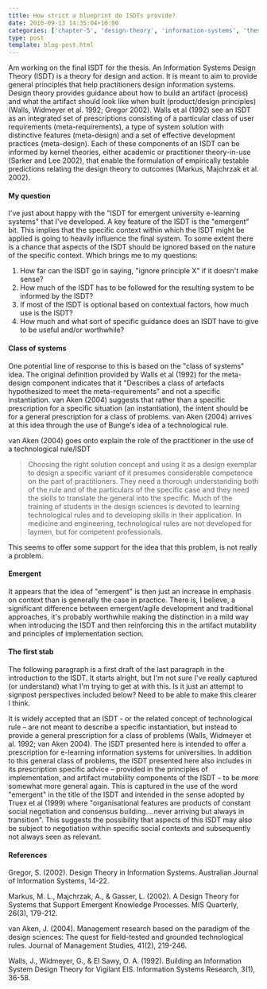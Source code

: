 ```yaml
---
title: How strict a blueprint do ISDTs provide?
date: 2010-09-13 14:35:04+10:00
categories: ['chapter-5', 'design-theory', 'information-systems', 'thesis']
type: post
template: blog-post.html
---
```

Am working on the final ISDT for the thesis. An Information Systems Design Theory (ISDT) is a theory for design and action. It is meant to aim to provide general principles that help practitioners design information systems. Design theory provides guidance about how to build an artifact (process) and what the artifact should look like when built (product/design principles) (Walls, Widmeyer et al. 1992; Gregor 2002). Walls et al (1992) see an ISDT as an integrated set of prescriptions consisting of a particular class of user requirements (meta-requirements), a type of system solution with distinctive features (meta-design) and a set of effective development practices (meta-design). Each of these components of an ISDT can be informed by kernel theories, either academic or practitioner theory-in-use (Sarker and Lee 2002), that enable the formulation of empirically testable predictions relating the design theory to outcomes (Markus, Majchrzak et al. 2002).

#### My question

I've just about happy with the "ISDT for emergent university e-learning systems" that I've developed. A key feature of the ISDT is the "emergent" bit. This implies that the specific context within which the ISDT might be applied is going to heavily influence the final system. To some extent there is a chance that aspects of the ISDT should be ignored based on the nature of the specific context. Which brings me to my questions:

1. How far can the ISDT go in saying, "ignore principle X" if it doesn't make sense?
2. How much of the ISDT has to be followed for the resulting system to be informed by the ISDT?
3. If most of the ISDT is optional based on contextual factors, how much use is the ISDT?
4. How much and what sort of specific guidance does an ISDT have to give to be useful and/or worthwhile?

#### Class of systems

One potential line of response to this is based on the "class of systems" idea. The original definition provided by Walls et al (1992) for the meta-design component indicates that it "Describes a class of artefacts hypothesized to meet the meta-requirements" and not a specific instantiation. van Aken (2004) suggests that rather than a specific prescription for a specific situation (an instantiation), the intent should be for a general prescription for a class of problems. van Aken (2004) arrives at this idea through the use of Bunge's idea of a technological rule.

van Aken (2004) goes onto explain the role of the practitioner in the use of a technological rule/ISDT

> Choosing the right solution concept and using it as a design exemplar to design a specific variant of it presumes considerable competence on the part of practitioners. They need a thorough understanding both of the rule and of the particulars of the specific case and they need the skills to translate the general into the specific. Much of the training of students in the design sciences is devoted to learning technological rules and to developing skills in their application. In medicine and engineering, technological rules are not developed for laymen, but for competent professionals.

This seems to offer some support for the idea that this problem, is not really a problem.

#### Emergent

It appears that the idea of "emergent" is then just an increase in emphasis on context than is generally the case in practice. There is, I believe, a significant difference between emergent/agile development and traditional approaches, it's probably worthwhile making the distinction in a mild way when introducing the ISDT and then reinforcing this in the artifact mutability and principles of implementation section.

#### The first stab

The following paragraph is a first draft of the last paragraph in the introduction to the ISDT. It starts alright, but I'm not sure I've really captured (or understand) what I'm trying to get at with this. Is it just an attempt to signpost perspectives included below? Need to be able to make this clearer I think.

It is widely accepted that an ISDT - or the related concept of technological rule – are not meant to describe a specific instantiation, but instead to provide a general prescription for a class of problems (Walls, Widmeyer et al. 1992; van Aken 2004). The ISDT presented here is intended to offer a prescription for e-learning information systems for universities. In addition to this general class of problems, the ISDT presented here also includes in its prescription specific advice – provided in the principles of implementation, and artifact mutability components of the ISDT – to be more somewhat more general again. This is captured in the use of the word "emergent" in the title of the ISDT and intended in the sense adopted by Truex et al (1999) where "organisational features are products of constant social negotiation and consensus building….never arriving but always in transition". This suggests the possibility that aspects of this ISDT may also be subject to negotiation within specific social contexts and subsequently not always seen as relevant.

#### References

Gregor, S. (2002). Design Theory in Information Systems. Australian Journal of Information Systems, 14-22.

Markus, M. L., Majchrzak, A., & Gasser, L. (2002). A Design Theory for Systems that Support Emergent Knowledge Processes. MIS Quarterly, 26(3), 179-212.

van Aken, J. (2004). Management research based on the paradigm of the design sciences: The quest for field-tested and grounded technological rules. Journal of Management Studies, 41(2), 219-246.

Walls, J., Widmeyer, G., & El Sawy, O. A. (1992). Building an Information System Design Theory for Vigilant EIS. Information Systems Research, 3(1), 36-58.